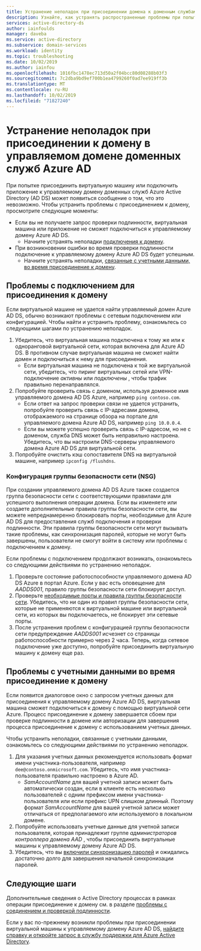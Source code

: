 ```yaml
---
title: Устранение неполадок при присоединении домена к доменным службам Azure AD | Документация Майкрософт
description: Узнайте, как устранять распространенные проблемы при попытке присоединения к домену виртуальной машины или подключении приложения к Azure Active Directory доменным службам, а также не удается подключиться к управляемому домену или выполнить проверку подлинности.
services: active-directory-ds
author: iainfoulds
manager: daveba
ms.service: active-directory
ms.subservice: domain-services
ms.workload: identity
ms.topic: troubleshooting
ms.date: 10/02/2019
ms.author: iainfou
ms.openlocfilehash: 1016fbc1478ec713d50a2f04bcc80d08288b03f3
ms.sourcegitcommit: 7c2dba9bd9ef700b1ea4799260f0ad7ee919ff3b
ms.translationtype: MT
ms.contentlocale: ru-RU
ms.lasthandoff: 10/02/2019
ms.locfileid: "71827240"
---
```

# <a name="troubleshoot-domain-join-problems-with-an-azure-ad-domain-services-managed-domain"></a>Устранение неполадок при присоединении к домену в управляемом домене доменных служб Azure AD

При попытке присоединить виртуальную машину или подключить приложение к управляемому домену доменных служб Azure Active Directory (AD DS) может появиться сообщение о том, что это невозможно. Чтобы устранить проблемы с присоединением к домену, просмотрите следующие моменты:

* Если вы не получаете запрос проверки подлинности, виртуальная машина или приложение не сможет подключиться к управляемому домену Azure AD DS.
    * Начните устранять неполадки [подключения к домену](#connectivity-issues-for-domain-join).
* При возникновении ошибки во время проверки подлинности подключение к управляемому домену Azure AD DS будет успешным.
    * Начните устранять неполадки, [связанные с учетными данными, во время присоединение к домену](#credentials-related-issues-during-domain-join).

## <a name="connectivity-issues-for-domain-join"></a>Проблемы с подключением для присоединения к домену

Если виртуальной машине не удается найти управляемый домен Azure AD DS, обычно возникают проблемы с сетевым подключением или конфигурацией. Чтобы найти и устранить проблему, ознакомьтесь со следующими шагами по устранению неполадок.

1. Убедитесь, что виртуальная машина подключена к тому же или к одноранговой виртуальной сети, которая включена для Azure AD DS. В противном случае виртуальная машина не сможет найти домен и подключиться к нему для присоединения.
    * Если виртуальная машина не подключена к той же виртуальной сети, убедитесь, что пиринг виртуальных сетей или VPN-подключение *активны* или *подключены* , чтобы трафик правильно перенаправлялся.
1. Попробуйте проверить связь с доменом, используя доменное имя управляемого домена AD DS Azure, например `ping contoso.com`.
    * Если ответ на запрос проверки связи не удается устранить, попробуйте проверить связь с IP-адресами домена, отображаемого на странице обзора на портале для управляемого домена Azure AD DS, например `ping 10.0.0.4`.
    * Если вы можете успешно проверить связь с IP-адресом, но не с доменом, служба DNS может быть неправильно настроена. Убедитесь, что вы настроили DNS-серверы управляемого домена Azure AD DS для виртуальной сети.
1. Попробуйте очистить кэш сопоставителя DNS на виртуальной машине, например `ipconfig /flushdns`.

### <a name="network-security-group-nsg-configuration"></a>Конфигурация группы безопасности сети (NSG)

При создании управляемого домена AD DS Azure также создается группа безопасности сети с соответствующими правилами для успешного выполнения операции домена. Если вы изменяете или создаете дополнительные правила группы безопасности сети, вы можете непреднамеренно блокировать порты, необходимые для Azure AD DS для предоставления служб подключения и проверки подлинности. Эти правила группы безопасности сети могут вызывать такие проблемы, как синхронизация паролей, которые не могут быть завершены, пользователи не смогут войти в систему или проблемы с подключением к домену.

Если проблемы с подключением продолжают возникать, ознакомьтесь со следующими действиями по устранению неполадок.

1. Проверьте состояние работоспособности управляемого домена AD DS Azure в портал Azure. Если у вас есть оповещение для *AADDS001*, правило группы безопасности сети блокирует доступ.
1. Проверьте [необходимые порты и правила группы безопасности сети][network-ports]. Убедитесь, что ни один из правил группы безопасности сети, которые не применяются к виртуальной машине или виртуальной сети, из которых вы подключаетесь, не блокирует эти сетевые порты.
1. После устранения проблем с конфигурацией группы безопасности сети предупреждение *AADDS001* исчезнет со страницы работоспособности примерно через 2 часа. Теперь, когда сетевое подключение уже доступно, попробуйте присоединить виртуальную машину к домену еще раз.

## <a name="credentials-related-issues-during-domain-join"></a>Проблемы с учетными данными во время присоединение к домену

Если появится диалоговое окно с запросом учетных данных для присоединения к управляемому домену Azure AD DS, виртуальная машина сможет подключиться к домену с помощью виртуальной сети Azure. Процесс присоединение к домену завершается сбоем при проверке подлинности в домене или авторизации для завершения процесса присоединение к домену с использованием учетных данных.

Чтобы устранить неполадки, связанные с учетными данными, ознакомьтесь со следующими действиями по устранению неполадок.

1. Для указания учетных данных рекомендуется использовать формат имени участника-пользователя, например `dee@contoso.onmicrosoft.com`. Убедитесь, что имя участника-пользователя правильно настроено в Azure AD.
    * *SamAccountName* для вашей учетной записи может быть автоматически создан, если в клиенте есть несколько пользователей с одним префиксом имени участника-пользователя или если префикс UPN слишком длинный. Поэтому формат *SamAccountName* для вашей учетной записи может отличаться от предполагаемого или используемого в локальном домене.
1. Попробуйте использовать учетные данные для учетной записи пользователя, которая принадлежит группе *администраторов контроллера домена AAD* , чтобы присоединить виртуальные машины к управляемому домену Azure AD DS.
1. Убедитесь, что вы [включили синхронизацию паролей][enable-password-sync] и ожидались достаточно долго для завершения начальной синхронизации паролей.

## <a name="next-steps"></a>Следующие шаги

Дополнительные сведения о Active Directory процессах в рамках операции присоединение к домену см. в разделе [проблемы с соединением и проверкой подлинности][join-authentication-issues].

Если у вас по-прежнему возникли проблемы при присоединении виртуальной машины к управляемому домену Azure AD DS, [найдите справку и откройте запрос в службу поддержки для Azure Active Directory][azure-ad-support].

<!-- INTERNAL LINKS -->
[enable-password-sync]: tutorial-create-instance.md#enable-user-accounts-for-azure-ad-ds
[network-ports]: network-considerations.md#network-security-groups-and-required-ports
[azure-ad-support]: ../active-directory/fundamentals/active-directory-troubleshooting-support-howto.md

<!-- EXTERNAL LINKS -->
[join-authentication-issues]: /previous-versions/windows/it-pro/windows-2000-server/cc961817(v=technet.10)
